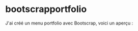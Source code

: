 # bootscrapportfolio
J'ai créé un menu portfolio avec Bootscrap, voici un aperçu :
<a href="https://zupimages.net/viewer.php?id=20/34/0ni6.png"><img src="https://zupimages.net/up/20/34/0ni6.png" alt="" /></a>
